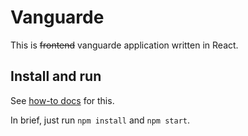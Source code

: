# Vanguarde

This is ~~frontend~~ vanguarde application written in React.

## Install and run

See [how-to docs](../docs/how-to-s.md#how-to-run-vanguarde-app) for this.

In brief, just run `npm install` and `npm start`.

